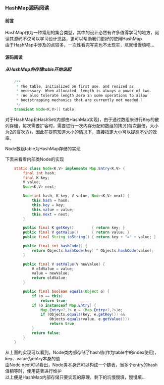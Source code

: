 ### HashMap源码阅读

#### 前言
HashMap作为一种常用的集合类型，其中的设计必然有许多值得学习的地方，阅读其源码不仅可以学习设计思路，更可以帮助我们更好的使用HashMap  
由于HashMap中涉及的点较多，一次性看完写完也不太现实，坑就慢慢填吧...

#### 源码阅读
##### 从HashMap的存储table开始说起
```java
    /**
     * The table, initialized on first use, and resized as
     * necessary. When allocated, length is always a power of two.
     * (We also tolerate length zero in some operations to allow
     * bootstrapping mechanics that are currently not needed.)
     */
    transient Node<K,V>[] table;
```
对于HashMap和HashSet(内部由HashMap实现)，由于通过数组来进行Key的散列存储，每次需要扩容时，需要进行一次内存分配和数组的拷贝(每次翻倍，大小为2的幂次方)，因此在提前知道大小的情况下，直接指定大小可以提高不少的效率。

Node数组table为HashMap存储的实现

下面来看看内部类Node的实现
```java
	static class Node<K,V> implements Map.Entry<K,V> {
        final int hash;
        final K key;
        V value;
        Node<K,V> next;

        Node(int hash, K key, V value, Node<K,V> next) {
            this.hash = hash;
            this.key = key;
            this.value = value;
            this.next = next;
        }

        public final K getKey()        { return key; }
        public final V getValue()      { return value; }
        public final String toString() { return key + "=" + value; }

        public final int hashCode() {
            return Objects.hashCode(key) ^ Objects.hashCode(value);
        }

        public final V setValue(V newValue) {
            V oldValue = value;
            value = newValue;
            return oldValue;
        }

        public final boolean equals(Object o) {
            if (o == this)
                return true;
            if (o instanceof Map.Entry) {
                Map.Entry<?,?> e = (Map.Entry<?,?>)o;
                if (Objects.equals(key, e.getKey()) &&
                    Objects.equals(value, e.getValue()))
                    return true;
            }
            return false;
        }
    }
```

从上面的实现可以看到，Node类内部存储了hash值(作为table中的index使用)，key、value为entry本身的值   
由Node next可以看出，Node类本身还可以构成一个链表，当多个entry的hash值相等时，使用链表进行维护   
以上便是HashMap内部存储只要实现的原理，剩下的坑慢慢填，慢慢填...   

